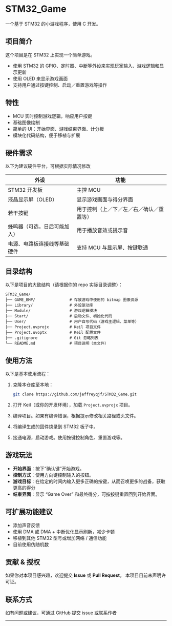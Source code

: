 
# STM32_Game

一个基于 STM32 的小游戏程序，使用 C 开发。

## 项目简介

这个项目是在 STM32 上实现一个简单游戏。

* 使用 STM32 的 GPIO、定时器、中断等外设来实现玩家输入、游戏逻辑和显示更新
* 使用 OLED 来显示游戏画面
* 支持用户通过按键控制、启动／重置游戏等操作

## 特性

* MCU 实时控制游戏逻辑，响应用户按键
* 基础图像绘制
* 简单的 UI：开始界面、游戏结束界面、计分板
* 模块化代码结构，便于移植与扩展

## 硬件需求

以下为建议硬件平台，可根据实际情况修改

| 外设                                   | 功能                   |
| ------------------------------------ | -------------------- |
| STM32 开发板 | 主控 MCU               |
| 液晶显示屏（OLED）                     | 显示游戏画面与得分界面          |
| 若干按键                                 | 用于控制（上／下／左／右／确认／重置等） |
| 蜂鸣器（可选，日后可能加入）                              | 用于播放音效或提示音           |
| 电源、电路板连接线等基础硬件                       | 支持 MCU 与显示屏、按键联通     |

## 目录结构

以下是项目的大致结构（请根据你的 repo 实际目录调整）：

```
STM32_Game/
├── GAME_BMP/               # 存放游戏中使用的 bitmap 图像资源
├── Library/                # 外设驱动库
├── Module/                 # 游戏逻辑模块
├── Start/                  # 启动文件、初始化代码
├── User/                   # 用户自写代码（游戏主逻辑、菜单等）
├── Project.uvprojx         # Keil 项目文件
├── Project.uvoptx          # Keil 配置文件
├── .gitignore              # Git 忽略列表
└── README.md               # 项目说明（本文件）
```

## 使用方法

以下是基本使用流程：

1. 克隆本仓库至本地：

   ```bash
   git clone https://github.com/jeffreyqjf/STM32_Game.git
   ```

2. 打开 Keil（或你的开发环境），加载 `Project.uvprojx` 项目。

3. 编译项目。如果有编译错误，根据提示修改相关路径或头文件。

4. 将编译生成的固件烧录到 STM32 板子中。

5. 接通电源，启动游戏。使用按键控制角色、重置游戏等。

## 游戏玩法
* **开始界面**：按下“确认键”开始游戏。
* **控制方式**：使用方向键控制输入的按钮。
* **游戏目标**：在给定的时间内输入更多正确的按键，从而召唤更多的战备，获取更高的得分
* **结束界面**：显示 “Game Over” 和最终得分，可按按键重置回到开始界面。

## 可扩展功能建议

* 添加声音反馈
* 使用 DMA 或 DMA + 中断优化显示刷新，减少卡顿
* 移植到其他 STM32 型号或增加网络 / 通信功能
* 目前使用伪随机数

## 贡献 & 授权

如果你对本项目感兴趣，欢迎提交 **Issue** 或 **Pull Request**。
本项目目前未声明许可证。

## 联系方式

如有问题或建议，可通过 GitHub 提交 issue 或联系作者

---

